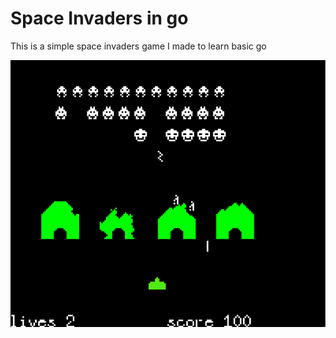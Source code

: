 # Space Invaders in go

This is a simple space invaders game I made to learn basic go

![example gameplay](https://github.com/Ktwsz/Space-Invaders/blob/master/readme/screenshot.png?raw=true)
